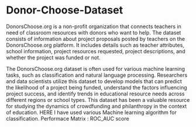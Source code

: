 # Donor-Choose-Dataset
DonorsChoose.org is a non-profit organization that connects teachers in need of classroom resources with donors who want to help. The dataset consists of information about project proposals posted by teachers on the DonorsChoose.org platform. It includes details such as teacher attributes, school information, project resources requested, project descriptions, and whether the project was funded or not.

The DonorsChoose.org dataset is often used for various machine learning tasks, such as classification and natural language processing. Researchers and data scientists utilize this dataset to develop models that can predict the likelihood of a project being funded, understand the factors influencing project success, and identify trends in educational resource needs across different regions or school types. This dataset has been a valuable resource for studying the dynamics of crowdfunding and philanthropy in the context of education.
 HERE I have used various Machine learning algorithm for classification.
 Performace Matrix : ROC_AUC score
